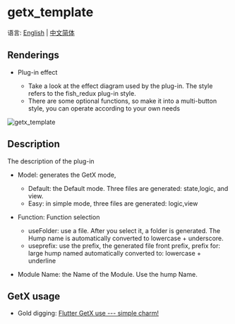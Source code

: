 # getx_template

语言: [English](https://github.com/CNAD666/getx_template/blob/main/README.md) | [中文简体](https://github.com/CNAD666/getx_template/blob/main/docs/README-ZH.md)

## Renderings

- Plug-in effect

  - Take a look at the effect diagram used by the plug-in. The style refers to the fish_redux plug-in style.
  - There are some optional functions, so make it into a multi-button style, you can operate according to your own needs

![getx_template](https://cdn.jsdelivr.net/gh/CNAD666/MyData/pic/flutter/blog/getx_plugin_show.gif)

## Description

The description of the plug-in

- Model: generates the GetX mode,

  - Default: the Default mode. Three files are generated: state,logic, and view.
  - Easy: in simple mode, three files are generated: logic,view

- Function: Function selection
  - useFolder: use a file. After you select it, a folder is generated. The Hump name is automatically converted to lowercase + underscore.
  - useprefix: use the prefix, the generated file front prefix, prefix for: large hump named automatically converted to: lowercase + underline

- Module Name: the Name of the Module. Use the hump Name.

## GetX usage

- Gold digging:  [Flutter GetX use --- simple charm!](https://juejin.cn/post/6924104248275763208)